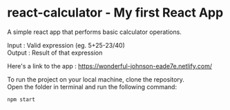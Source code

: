 # react-calculator - My first React App
A simple react app that performs basic calculator operations.

Input : Valid expression (eg. 5+25-23/40)<br> 
Output : Result of that expression

Here's a link to the app :
https://wonderful-johnson-eade7e.netlify.com/

To run the project on your local machine, clone the repository. <br>
Open the folder in terminal and run the following command:<br>

<code>npm start</code>
